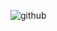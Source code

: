 ![github](https://user-images.githubusercontent.com/92664317/152690446-7467c2bc-1bff-4a2b-b854-a0ca9506249a.png)
